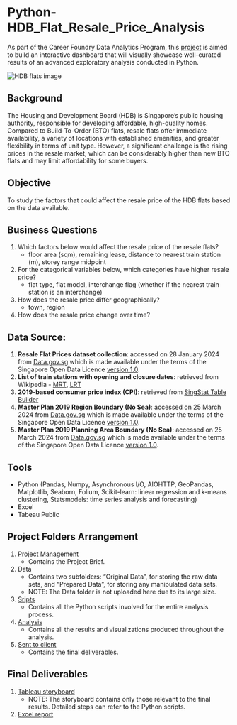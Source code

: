 # Python-HDB_Flat_Resale_Price_Analysis
As part of the Career Foundry Data Analytics Program, this [project](01%20Project%20Management/A6_Data_Project_Brief.pdf) is aimed to build an interactive dashboard that will visually showcase well-curated results of an advanced exploratory analysis conducted in Python. 

![HDB flats image](https://www.patkoproperty.com/content/images/size/w1140/2022/09/The-Checks-Before-Buying-a-Old-Flat.webp)

## Background
The Housing and Development Board (HDB) is Singapore’s public housing authority, responsible for developing affordable, high-quality homes. Compared to Build-To-Order (BTO) flats, resale flats offer immediate availability, a variety of locations with established amenities, and greater flexibility in terms of unit type. However, a significant challenge is the rising prices in the resale market, which can be considerably higher than new BTO flats and may limit affordability for some buyers. 

## Objective
To study the factors that could affect the resale price of the HDB flats based on the data available. 

## Business Questions
1) Which factors below would affect the resale price of the resale flats?
   - floor area (sqm), remaining lease, distance to nearest train station (m), storey range midpoint
2) For the categorical variables below, which categories have higher resale price?
   - flat type, flat model, interchange flag (whether if the nearest train station is an interchange)
3) How does the resale price differ geographically?
   - town, region
4) How does the resale price change over time? 

## Data Source: 
1) **Resale Flat Prices dataset collection**: accessed on 28 January 2024 from [Data.gov.sg](https://data.gov.sg/collections/189/view) which is made available under the terms of the Singapore Open Data Licence [version 1.0](https://data.gov.sg/open-data-licence).
2) **List of train stations with opening and closure dates**: retrieved from Wikipedia - [MRT](https://en.wikipedia.org/wiki/List_of_Singapore_MRT_stations), [LRT](https://en.wikipedia.org/wiki/List_of_Singapore_LRT_stations)
3) **2019-based consumer price index (CPI)**: retrieved from [SingStat Table Builder](https://tablebuilder.singstat.gov.sg/table/TS/M212881)
4) **Master Plan 2019 Region Boundary (No Sea)**: accessed on 25 March 2024 from [Data.gov.sg](https://data.gov.sg/collections/1717/view) which is made available under the terms of the Singapore Open Data Licence [version 1.0](https://data.gov.sg/open-data-licence).
5) **Master Plan 2019 Planning Area Boundary (No Sea)**: accessed on 25 March 2024 from [Data.gov.sg](https://data.gov.sg/collections/2104/view) which is made available under the terms of the Singapore Open Data Licence [version 1.0](https://data.gov.sg/open-data-licence).

## Tools
- Python (Pandas, Numpy, Asynchronous I/O, AIOHTTP, GeoPandas, Matplotlib, Seaborn, Folium, Scikit-learn: linear regression and k-means clustering, Statsmodels: time series analysis and forecasting)
- Excel
- Tabeau Public

## Project Folders Arrangement
1) [Project Management](01%20Project%20Management)
   - Contains the Project Brief. 
2) Data
   - Contains two subfolders: “Original Data”, for storing the raw data sets, and “Prepared Data”, for storing any manipulated data sets. 
   - NOTE: The Data folder is not uploaded here due to its large size. 
3) [Sripts](03%20Scripts)
   - Contains all the Python scripts involved for the entire analysis process. 
4) [Analysis](04%20Analysis)
   - Contains all the results and visualizations produced throughout the analysis. 
5) [Sent to client](05%20Sent%20to%20Client)
   - Contains the final deliverables. 

## Final Deliverables
1) [Tableau storyboard](https://public.tableau.com/views/HDBFlatResalePriceAnalysis/Story1?:language=en-US&:sid=&:redirect=auth&:display_count=n&:origin=viz_share_link)
   - NOTE: The storyboard contains only those relevant to the final results. Detailed steps can refer to the Python scripts. 
2) [Excel report](05%20Sent%20to%20Client/Final%20Report.xlsx)
